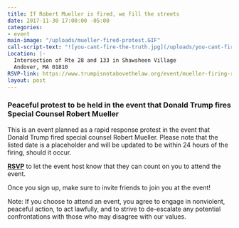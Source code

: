 ```yaml
---
title: If Robert Mueller is fired, we fill the streets
date: 2017-11-30 17:00:00 -05:00
categories:
- event
main-image: "/uploads/mueller-fired-protest.GIF"
call-script-text: "![you-cant-fire-the-truth.jpg](/uploads/you-cant-fire-the-truth.jpg)"
Location: |-
  Intersection of Rte 28 and 133 in Shawsheen Village
  Andover, MA 01810
RSVP-link: https://www.trumpisnotabovethelaw.org/event/mueller-firing-rapid-response/18877/signup/?source&s
layout: post
---
```


### Peaceful protest to be held in the event that Donald Trump fires Special Counsel Robert Mueller

This is an event planned as a rapid response protest in the event that Donald Trump fired special counsel Robert Mueller. Please note that the listed date is a placeholder and will be updated to be within 24 hours of the firing, should it occur. 

[**RSVP**](http://bit.ly/2BuSzsW) to let the event host know that they can count on you to attend the event. 

Once you sign up, make sure to invite friends to join you at the event!

Note: If you choose to attend an event, you agree to engage in nonviolent, peaceful action, to act lawfully, and to strive to de-escalate any potential confrontations with those who may disagree with our values.